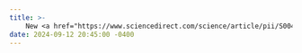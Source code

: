 ```yaml
---
title: >-
    New <a href="https://www.sciencedirect.com/science/article/pii/S004313542401340X?via%3Dihub" target="_blank">Paper</a> accepted in Water Research Journal: <em>Disinfectant control in drinking water networks: Integrating advection–dispersion–reaction models and byproduct constraints.<\em>
date: 2024-09-12 20:45:00 -0400
---
```

